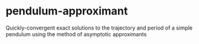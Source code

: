 # pendulum-approximant
Quickly-convergent exact solutions to the trajectory and period of a simple pendulum using the method of asymptotic approximants
